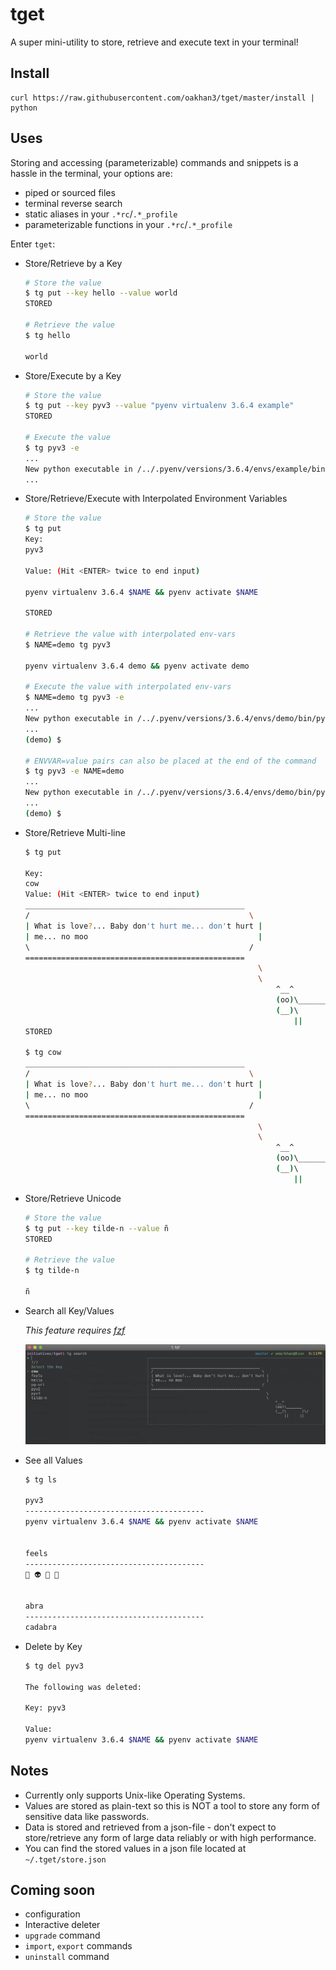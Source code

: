 # tget

A super mini-utility to store, retrieve and execute text in your terminal!

## Install

    curl https://raw.githubusercontent.com/oakhan3/tget/master/install | python

## Uses

Storing and accessing (parameterizable) commands and snippets is a hassle in the terminal, your options are:

* piped or sourced files
* terminal reverse search
* static aliases in your `.*rc`/`.*_profile`
* parameterizable functions in your `.*rc`/`.*_profile`

Enter `tget`:

* Store/Retrieve by a Key

    ```bash
    # Store the value
    $ tg put --key hello --value world
    STORED

    # Retrieve the value
    $ tg hello

    world
    ```

* Store/Execute by a Key

    ```bash
    # Store the value
    $ tg put --key pyv3 --value "pyenv virtualenv 3.6.4 example"
    STORED

    # Execute the value
    $ tg pyv3 -e
    ...
    New python executable in /../.pyenv/versions/3.6.4/envs/example/bin/python3.6
    ...
    ```

* Store/Retrieve/Execute with Interpolated Environment Variables

    ```bash
    # Store the value
    $ tg put
    Key:
    pyv3

    Value: (Hit <ENTER> twice to end input)

    pyenv virtualenv 3.6.4 $NAME && pyenv activate $NAME

    STORED

    # Retrieve the value with interpolated env-vars
    $ NAME=demo tg pyv3

    pyenv virtualenv 3.6.4 demo && pyenv activate demo

    # Execute the value with interpolated env-vars
    $ NAME=demo tg pyv3 -e
    ...
    New python executable in /../.pyenv/versions/3.6.4/envs/demo/bin/python3.6
    ...
    (demo) $

    # ENVVAR=value pairs can also be placed at the end of the command
    $ tg pyv3 -e NAME=demo
    ...
    New python executable in /../.pyenv/versions/3.6.4/envs/demo/bin/python3.6
    ...
    (demo) $
    ```

* Store/Retrieve Multi-line

    ```bash
    $ tg put

    Key:
    cow
    Value: (Hit <ENTER> twice to end input)
    _________________________________________________
    /                                                 \
    | What is love?... Baby don't hurt me... don't hurt |
    | me... no moo                                      |
    \                                                 /
    =================================================
                                                        \
                                                        \
                                                            ^__^
                                                            (oo)\_______
                                                            (__)\       )\/
                                                                ||     ||
    STORED

    $ tg cow
    _________________________________________________
    /                                                 \
    | What is love?... Baby don't hurt me... don't hurt |
    | me... no moo                                      |
    \                                                 /
    =================================================
                                                        \
                                                        \
                                                            ^__^
                                                            (oo)\_______
                                                            (__)\       )\/
                                                                ||     ||
    ```
* Store/Retrieve Unicode

    ```bash
    # Store the value
    $ tg put --key tilde-n --value ñ
    STORED

    # Retrieve the value
    $ tg tilde-n

    ñ
    ```

* Search all Key/Values

    *This feature requires [fzf](https://github.com/junegunn/fzf)*

    ![Search Example in resources folder](https://raw.githubusercontent.com/oakhan3/tget/master/resources/search-example.png)


* See all Values

    ```bash
    $ tg ls

    pyv3
    ----------------------------------------
    pyenv virtualenv 3.6.4 $NAME && pyenv activate $NAME


    feels
    ----------------------------------------
    👻 👽 🤖 💩


    abra
    ----------------------------------------
    cadabra
    ```

* Delete by Key

    ```bash
    $ tg del pyv3

    The following was deleted:

    Key: pyv3

    Value:
    pyenv virtualenv 3.6.4 $NAME && pyenv activate $NAME
    ```

## Notes

* Currently only supports Unix-like Operating Systems.
* Values are stored as plain-text so this is NOT a tool to store any form of sensitive data like passwords.
* Data is stored and retrieved from a json-file - don't expect to store/retrieve any form of large data reliably or with high performance.
* You can find the stored values in a json file located at `~/.tget/store.json`

## Coming soon

* configuration
* Interactive deleter
* `upgrade` command
* `import`, `export` commands
* `uninstall` command
